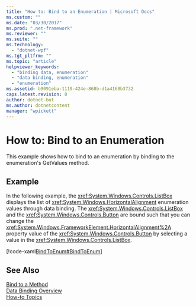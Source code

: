 ```yaml
---
title: "How to: Bind to an Enumeration | Microsoft Docs"
ms.custom: ""
ms.date: "03/30/2017"
ms.prod: ".net-framework"
ms.reviewer: ""
ms.suite: ""
ms.technology: 
  - "dotnet-wpf"
ms.tgt_pltfrm: ""
ms.topic: "article"
helpviewer_keywords: 
  - "binding data, enumeration"
  - "data binding, enumeration"
  - "enumeration"
ms.assetid: b9091eba-1119-424e-868b-d1a4168b3732
caps.latest.revision: 8
author: dotnet-bot
ms.author: dotnetcontent
manager: "wpickett"
---
```

# How to: Bind to an Enumeration
This example shows how to bind to an enumeration by binding to the enumeration's GetValues method.  
  
## Example  
 In the following example, the <xref:System.Windows.Controls.ListBox> displays the list of <xref:System.Windows.HorizontalAlignment> enumeration values through data binding. The <xref:System.Windows.Controls.ListBox> and the <xref:System.Windows.Controls.Button> are bound such that you can change the <xref:System.Windows.FrameworkElement.HorizontalAlignment%2A> property value of the <xref:System.Windows.Controls.Button> by selecting a value in the <xref:System.Windows.Controls.ListBox>.  
  
 [!code-xaml[BindToEnum#BindToEnum](../../../../samples/snippets/csharp/VS_Snippets_Wpf/BindToEnum/CS/Window1.xaml#bindtoenum)]  
  
## See Also  
 [Bind to a Method](../../../../docs/framework/wpf/data/how-to-bind-to-a-method.md)   
 [Data Binding Overview](../../../../docs/framework/wpf/data/data-binding-overview.md)   
 [How-to Topics](../../../../docs/framework/wpf/data/data-binding-how-to-topics.md)
